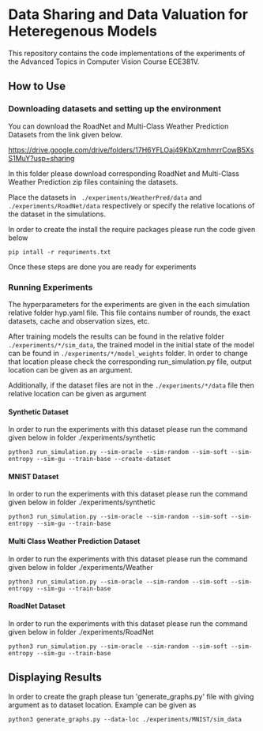 # Data Sharing and Data Valuation for Heteregenous Models

This repository contains the code implementations of the experiments of the Advanced Topics in Computer Vision Course ECE381V. 

## How to Use

### Downloading datasets and setting up the environment 

You can download the RoadNet and Multi-Class Weather Prediction Datasets from the link given below.

https://drive.google.com/drive/folders/17H6YFLOaj49KbXzmhmrrCowB5XsS1MuY?usp=sharing

In this folder please download corresponding RoadNet and Multi-Class Weather Prediction zip files containing the datasets. 

Place the datasets in `
./experiments/WeatherPred/data`
 and `
./experiments/RoadNet/data`
 respectively or specify the relative locations of the dataset in the simulations.

In order to create the install the require packages please run the code given below
```
pip intall -r requriments.txt

```

Once these steps are done you are ready for experiments

### Running Experiments

The hyperparameters for the experiments are given in the each simulation relative folder hyp.yaml file. This file contains number of rounds, the exact datasets, cache and observation sizes, etc.

After training models the results can be found in the relative folder `./experiments/*/sim_data`, the trained model in the initial state of the model can be found in `./experiments/*/model_weights` folder. In order to change that location please check the corresponding run_simulation.py file, output location can be given as an argument. 

Additionally, if the dataset files are not in the `./experiments/*/data` file then relative location can be given as argument    
#### Synthetic Dataset

In order to run the experiments with this dataset please run the command given below in folder ./experiments/synthetic

```
python3 run_simulation.py --sim-oracle --sim-random --sim-soft --sim-entropy --sim-gu --train-base --create-dataset

```

#### MNIST Dataset

In order to run the experiments with this dataset please run the command given below in folder ./experiments/synthetic

```
python3 run_simulation.py --sim-oracle --sim-random --sim-soft --sim-entropy --sim-gu --train-base 

```

#### Multi Class Weather Prediction Dataset

In order to run the experiments with this dataset please run the command given below in folder ./experiments/Weather

```
python3 run_simulation.py --sim-oracle --sim-random --sim-soft --sim-entropy --sim-gu --train-base 

```

#### RoadNet Dataset

In order to run the experiments with this dataset please run the command given below in folder ./experiments/RoadNet

```
python3 run_simulation.py --sim-oracle --sim-random --sim-soft --sim-entropy --sim-gu --train-base 

```

## Displaying Results

In order to create the graph please tun 'generate_graphs.py' file with giving argument as to dataset location. Example can be given as

```
python3 generate_graphs.py --data-loc ./experiments/MNIST/sim_data

```

